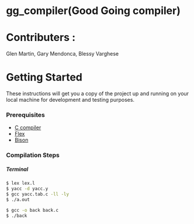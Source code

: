 # gg_compiler(Good Going compiler)

# Contributers :

Glen Martin, 
Gary Mendonca, 
Blessy Varghese

# Getting Started

These instructions will get you a copy of the project up and running on your local machine for development and testing purposes.

### Prerequisites
* [C compiler](https://gcc.gnu.org/)
* [Flex](https://github.com/westes/flex)
* [Bison](https://www.gnu.org/software/bison/)

### Compilation Steps
##### Terminal
```bash
$ lex lex.l
$ yacc -d yacc.y
$ gcc yacc.tab.c -ll -ly 
$ ./a.out
```
```bash
$ gcc -o back back.c
$ ./back



	

